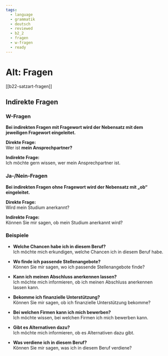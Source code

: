 ```yaml
---
tags:
  - language
  - grammatik
  - deutsch
  - reviewed
  - b2_2
  - fragen
  - w-fragen
  - ready
---
```


# Alt: Fragen

[[b22-satzart-fragen]]
## Indirekte Fragen

### W-Fragen

__Bei indirekten Fragen mit Fragewort wird der Nebensatz mit dem jeweiligen Fragewort eingeleitet.__  
  
__Direkte Frage:__  
Wer ist __mein Ansprechpartner?__

__Indirekte Frage:__  
Ich möchte gern wissen, wer mein Ansprechpartner ist.

### Ja-/Nein-Fragen

__Bei indirekten Fragen ohne Fragewort wird der Nebensatz mit „ob“ eingeleitet.__  
  
__Direkte Frage:__  
Wird mein Studium anerkannt?

__Indirekte Frage:__  
Können Sie mir sagen, ob mein Studium anerkannt wird?

### Beispiele

- __Welche Chancen habe ich in diesem Beruf?__  
  Ich möchte mich erkundigen, welche Chancen ich in diesem Beruf habe.

- __Wo finde ich passende Stellenangebote?__  
  Können Sie mir sagen, wo ich passende Stellenangebote finde?

- __Kann ich meinen Abschluss anerkennen lassen?__  
  Ich möchte mich informieren, ob ich meinen Abschluss anerkennen lassen kann.

- __Bekomme ich finanzielle Unterstützung?__  
  Können Sie mir sagen, ob ich finanzielle Unterstützung bekomme?

- __Bei welchen Firmen kann ich mich bewerben?__  
  Ich möchte wissen, bei welchen Firmen ich mich bewerben kann.

- __Gibt es Alternativen dazu?__  
  Ich möchte mich informieren, ob es Alternativen dazu gibt.

- __Was verdiene ich in diesem Beruf?__  
  Können Sie mir sagen, was ich in diesem Beruf verdiene?

